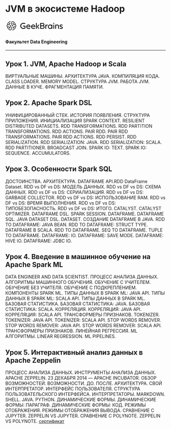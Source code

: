 # JVM в экосистеме Hadoop
![](logo.png)
#### Факультет Data Engineering
____
## Урок 1. JVM, Apache Hadoop и Scala
ВИРТУАЛЬНЫЕ МАШИНЫ. АРХИТЕКТУРА JAVA. КОМПИЛЯЦИЯ КОДА. CLASS LOADER. MEMORY MODEL. СТРУКТУРА JVM. РАБОТА JVM. ДАННЫЕ В КУЧЕ. ФРАГМЕНТАЦИЯ ПАМЯТИ. 
## Урок 2. Apache Spark DSL
УНИФИЦИРОВАННЫЙ СТЕК. ИСТОРИЯ ПОЯВЛЕНИЯ. СТРУКТУРА ПРИЛОЖЕНИЯ. ИНИЦИАЛИЗАЦИЯ SPARK CONTEXT. RESILIENT DISTRIBUTED DATASETS. RDD TRANSFORMATIONS. RDD PARTITION TRANSFORMATIONS. RDD ACTIONS. PAIR RDD. PAIR RDD TRANSFORMATIONS. PAIR RDD ACTIONS. RDD PERSIST. RDD SERIALIZATION. RDD SERIALIZATION: JAVA. RDD SERIALIZATION: SCALA. RDD PARTITIONER. BROADCAST JOIN. SPARK IO: TEXT. SPARK IO: SEQUENCE. ACCUMULATORS. 
## Урок 3. Особенности Spark SQL
ДОСТОИНСТВА. АРХИТЕКТУРА. DATAFRAME API.RDD DataFrame Dataset. RDD vs DF vs DS: МОДЕЛЬ ДАННЫХ. RDD vs DF vs DS: СХЕМА ДАННЫХ. RDD vs DF vs DS: СЕРИАЛИЗАЦИЯ. RDD vs DF vs DS: GARBAGE COLLECTOR. RDD vs DF vs DS: ИСПОЛЬЗОВАНИЕ RAM. RDD vs DF vs DS: ВРЕМЯ ВЫПОЛНЕНИЯ. RDD vs DF vs DS: ТИПОБЕЗОПАСНОСТЬ. RDD vs DF vs DS: ИТОГО. CATALYST. CATALYST OPTIMIZER. DATAFRAME DSL. SPARK SESSION. DATAFRAME. DATAFRAME SQL. JAVA DATASET DSL. DATASET. СОЗДАНИЕ DATAFRAME В JAVA. RDD TO DATAFRAME: JAVA BEAN. RDD TO DATAFRAME: STRUCT TYPE. DATAFRAME В SCALA. RDD TO DATAFRAME. SEQ TO DATAFRAME. TUPLE TO DATAFRAME. DATAFRAME: IO. DATAFRAME: SAVE MODE. DATAFRAME: HIVE IO. DATAFRAME: JDBC IO. 
## Урок 4. Введение в машинное обучение на Apache Spark ML
DATA ENGINEER AND DATA SCIENTIST. ПРОЦЕСС АНАЛИЗА ДАННЫХ. АЛГОРИТМЫ МАШИННОГО ОБУЧЕНИЯ. ОБУЧЕНИЕ С УЧИТЕЛЕМ. ОБУЧЕНИЕ БЕЗ УЧИТЕЛЯ. ОБУЧЕНИЕ С ПОДКРЕПЛЕНИЕМ. КОМПОНЕНТЫ SPARK ML. ТИПЫ ДАННЫХ В SPARK ML: JAVA API. ТИПЫ ДАННЫХ В SPARK ML: SCALA API. ТИПЫ ДАННЫХ В SPARK ML. БАЗОВАЯ СТАТИСТИКА. БАЗОВАЯ СТАТИСТИКА: JAVA. БАЗОВАЯ СТАТИСТИКА: SCALA. КОРРЕЛЯЦИЯ. КОРРЕЛЯЦИЯ: JAVA API. КОРРЕЛЯЦИЯ: SCALA API. ТРАНСФОРМЕРЫ ПРИЗНАКОВ. TOKENIZER. TOKENIZER: JAVA API. TOKENIZER: SCALA API. STOP WORDS REMOVER. STOP WORDS REMOVER: JAVA API. STOP WORDS REMOVER: SCALA API. ТРАНСФОРМЕРЫ ПРИЗНАКОВ. ЛИНЕЙНАЯ РЕГРЕССИЯ. ML АЛГОРИТМЫ. LINEAR REGRESSION. ML PIPELINES. 
## Урок 5. Интерактивный анализ данных в Apache Zeppelin
ПРОЦЕСС АНАЛИЗА ДАННЫХ. ИНСТРУМЕНТЫ АНАЛИЗА ДАННЫХ. APACHE ZEPPELIN. 23 ДЕКАБРЯ 2014 — APACHE INCUBATOR. ОБЗОР ВОЗМОЖНОСТЕЙ. ВОЗМОЖНОСТИ. ДО. ПОСЛЕ. АРХИТЕКТУРА. СВОЙ ИНТЕРПРЕТАТОР. ИНТЕРФЕЙС ПОЛЬЗОВАТЕЛЯ. СТРУКТУРА ПОЛЬЗОВАТЕЛЬСКОГО ИНТЕРФЕЙСА. ИНТЕРПРЕТАТОРЫ. MARKDOWN. SHELL. JAVA. PYTHON. ДИНАМИЧЕСКИЕ ФОРМЫ. ДИНАМИЧЕСКИЕ ФОРМЫ: ПАРАГРАФ. ДИНАМИЧЕСКИЕ ФОРМЫ: КОД. РЕЖИМЫ ОТОБРАЖЕНИЯ. РЕЖИМЫ ОТОБРАЖЕНИЯ ВЫВОДА. СРАВНЕНИЕ С JUPYTER. ZEPPELIN VS JUPYTER. СРАВНЕНИЕ С POLYNOTE. ZEPPELIN VS POLYNOTE. 
[сертификат](https://gb.ru/go/NIysEp)
